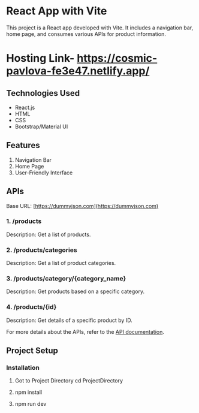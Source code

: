 # React App with Vite

This project is a React app developed with Vite. It includes a navigation bar, home page, and consumes various APIs for product information.

# Hosting Link- https://cosmic-pavlova-fe3e47.netlify.app/

## Technologies Used

- React.js
- HTML
- CSS
- Bootstrap/Material UI

## Features

1. Navigation Bar
2. Home Page
3. User-Friendly Interface

## APIs

Base URL: [https://dummyjson.com](https://dummyjson.com)

### 1. /products

Description: Get a list of products.

### 2. /products/categories

Description: Get a list of product categories.

### 3. /products/category/{category_name}

Description: Get products based on a specific category.

### 4. /products/{id}

Description: Get details of a specific product by ID.

For more details about the APIs, refer to the [API documentation](https://dummyjson.com).

## Project Setup

### Installation
1. Got to Project Directory cd ProjectDirectory

2. npm install

3. npm run dev
